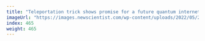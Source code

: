 ```yaml
---
title: "Teleportation trick shows promise for a future quantum internet"
imageUrl: "https://images.newscientist.com/wp-content/uploads/2022/05/25140347/SEI_106229754.jpg?width=600"
index: 465
weight: 465
---
```

